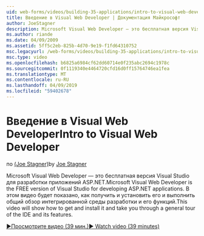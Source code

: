```yaml
---
uid: web-forms/videos/building-35-applications/intro-to-visual-web-developer
title: Введение в Visual Web Developer | Документация Майкрософт
author: JoeStagner
description: Microsoft Visual Web Developer — это бесплатная версия Visual Studio для разработки приложений ASP.NET. В этом видео будет показано, как получить и установить его и t...
ms.author: riande
ms.date: 04/09/2009
ms.assetid: 5ff5c2eb-825b-4d70-9e19-f1fd64310752
msc.legacyurl: /web-forms/videos/building-35-applications/intro-to-visual-web-developer
msc.type: video
ms.openlocfilehash: b6825a6984cf62dd60714e0f235abc2694c1978c
ms.sourcegitcommit: 0f1119340e4464720cfd16d0ff15764746ea1fea
ms.translationtype: MT
ms.contentlocale: ru-RU
ms.lasthandoff: 04/09/2019
ms.locfileid: "59402678"
---
```

# <a name="intro-to-visual-web-developer"></a><span data-ttu-id="d4eef-104">Введение в Visual Web Developer</span><span class="sxs-lookup"><span data-stu-id="d4eef-104">Intro to Visual Web Developer</span></span>

<span data-ttu-id="d4eef-105">по [(Joe Stagner)](https://github.com/JoeStagner)</span><span class="sxs-lookup"><span data-stu-id="d4eef-105">by [Joe Stagner](https://github.com/JoeStagner)</span></span>

<span data-ttu-id="d4eef-106">Microsoft Visual Web Developer — это бесплатная версия Visual Studio для разработки приложений ASP.NET.</span><span class="sxs-lookup"><span data-stu-id="d4eef-106">Microsoft Visual Web Developer is the FREE version of Visual Studio for developing ASP.NET applications.</span></span> <span data-ttu-id="d4eef-107">В этом видео будет показано, как получить и установить его и выполнить общий обзор интегрированной среды разработки и его функций.</span><span class="sxs-lookup"><span data-stu-id="d4eef-107">This video will show how to get and install it and take you through a general tour of the IDE and its features.</span></span>

[<span data-ttu-id="d4eef-108">&#9654;Просмотрите видео (39 мин.)</span><span class="sxs-lookup"><span data-stu-id="d4eef-108">&#9654; Watch video (39 minutes)</span></span>](https://channel9.msdn.com/Blogs/ASP-NET-Site-Videos/intro-to-visual-web-developer)

